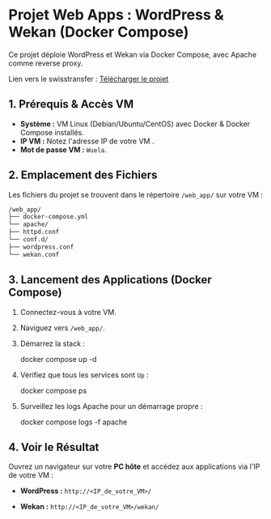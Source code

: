 # Projet Web Apps : WordPress & Wekan (Docker Compose)

Ce projet déploie WordPress et Wekan via Docker Compose, avec Apache comme reverse proxy.

Lien vers le swisstransfer : [Télécharger le projet](https://www.swisstransfer.com/d/98ffc530-6888-4519-abeb-6e2dae9f3b00)

## 1. Prérequis & Accès VM

* **Système :** VM Linux (Debian/Ubuntu/CentOS) avec Docker & Docker Compose installés.
* **IP VM :** Notez l'adresse IP de votre VM .
* **Mot de passe VM :** `Wuela`.

## 2. Emplacement des Fichiers

Les fichiers du projet se trouvent dans le répertoire `/web_app/` sur votre VM :

```bash
/web_app/
├── docker-compose.yml
└── apache/
├── httpd.conf
└── conf.d/
├── wordpress.conf
└── wekan.conf
```

## 3. Lancement des Applications (Docker Compose)

1.  Connectez-vous à votre VM.
2.  Naviguez vers `/web_app/`.
3.  Démarrez la stack :
    
    docker compose up -d
    
4.  Vérifiez que tous les services sont `Up` :
    
    docker compose ps
    
5.  Surveillez les logs Apache pour un démarrage propre :
    
    docker compose logs -f apache

## 4. Voir le Résultat

Ouvrez un navigateur sur votre **PC hôte** et accédez aux applications via l'IP de votre VM :

* **WordPress :** `http://<IP_de_votre_VM>/`
    
* **Wekan :** `http://<IP_de_votre_VM>/wekan/`
    

